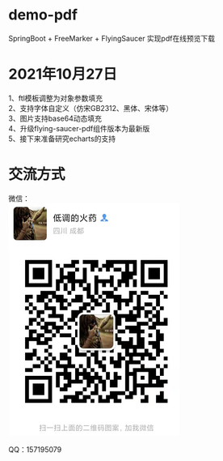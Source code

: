 # demo-pdf
SpringBoot + FreeMarker + FlyingSaucer 实现pdf在线预览下载

# 2021年10月27日
1、ftl模板调整为对象参数填充  
2、支持字体自定义（仿宋GB2312、黑体、宋体等）  
3、图片支持base64动态填充  
4、升级flying-saucer-pdf组件版本为最新版  
5、接下来准备研究echarts的支持

# 交流方式
微信：  
![RUNOOB 图标](./src/main/resources/static/imgs/qst.png)

QQ：157195079
